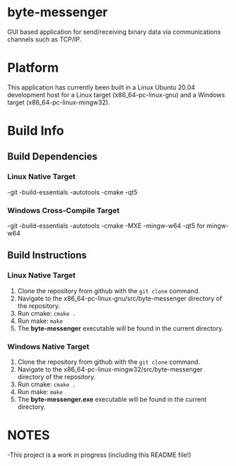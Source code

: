 # byte-messenger
GUI based application for send/receiving binary data via communications channels such as TCP/IP.

# Platform
This application has currently been built in a Linux Ubuntu 20.04 development host for a
Linux target (x86_64-pc-linux-gnu) and a Windows target (x86_64-pc-linux-mingw32).

# Build Info

## Build Dependencies

### Linux Native Target
-git
-build-essentials
-autotools
-cmake
-qt5

### Windows Cross-Compile Target
-git
-build-essentials
-autotools
-cmake
-MXE
-mingw-w64
-qt5 for mingw-w64

## Build Instructions

### Linux Native Target
1.  Clone the repository from github with the `git clone` command.
2.  Navigate to the x86_64-pc-linux-gnu/src/byte-messenger directory of the repository.
3.  Run cmake:
    `cmake .`
4.  Run make:
    `make`
5.  The **byte-messenger** executable will be found in the current directory.

### Windows Native Target
1.  Clone the repository from github with the `git clone` command.
2.  Navigate to the x86_64-pc-linux-mingw32/src/byte-messenger directory of the repository.
3.  Run cmake:
    `cmake .`
4.  Run make:
    `make`
5.  The **byte-messenger.exe** executable will be found in the current directory.

# NOTES
-This project is a work in progress (including this README file!)
